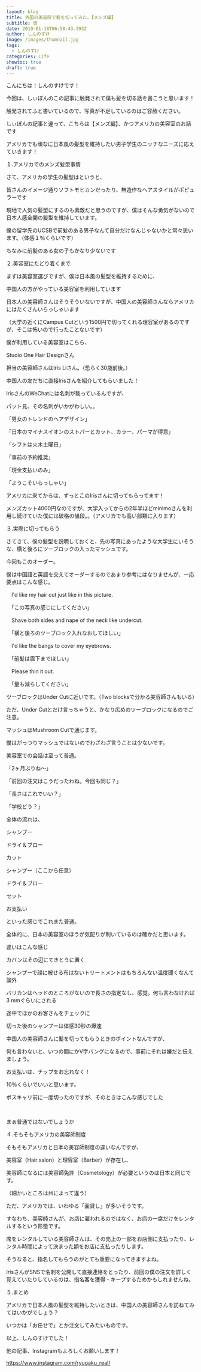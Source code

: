 ```yaml
---
layout: blog
title: 外国の美容院で髪を切ってみた。【メンズ編】
subtitle: 仮
date: 2019-01-18T06:58:43.393Z
author: しんのすけ
image: /images/thumnail.jpg
tags:
  - しんのすけ
categories: Life
showtoc: true
draft: true
---
```

こんにちは！しんのすけです！



今回は、しぃぽんのこの記事に触発されて僕も髪を切る話を書こうと思います！





触発されてふと書いているので、写真が不足しているのはご容赦ください。







しぃぽんの記事と違って、こちらは【メンズ編】、かつアメリカの美容室のお話です



アメリカでも頑なに日本風の髪型を維持したい男子学生のニッチなニーズに応えていきます！











１.アメリカでのメンズ髪型事情





さて、アメリカの学生の髪型はというと、



皆さんのイメージ通りソフトモヒカンだったり、無造作なヘアスタイルがポピュラーです







現地で人気の髪型にするのも素敵だと思うのですが、僕はそんな勇気がないので日本人感全開の髪型を維持しています。







僕の留学先のUCSBで前髪のある男子なんて自分だけなんじゃないかと常々思います。（体感１％くらいです）







ちなみに前髪のある女の子もかなり少ないです







２.美容室にたどり着くまで





まずは美容室選びですが、僕は日本風の髪型を維持するために、



中国人の方がやっている美容室を利用しています







日本人の美容師さんはそうそういないですが、中国人の美容師さんならアメリカにはたくさんいらっしゃいます







（大学の近くにCampus Cutという1500円で切ってくれる理容室があるのですが、そこは怖いので行ったことないです）







僕が利用している美容室はこちら、







Studio One Hair Designさん







担当の美容師さんはIris Liさん。（恐らく30歳前後。）







中国人の友だちに直接Irisさんを紹介してもらいました！







IrisさんのWeChatには名刺が載っているんですが、



パット見、その名刺がいかがわしい。。







「男女のトレンドのヘアデザイン」



 



「日本のマイナスイオンのストパーとカット、カラー、パーマが得意」



「シフトは火木土曜日」



「事前の予約推奨」



「現金支払いのみ」



「ようこそいらっしゃい」







アメリカに来てからは、ずっとこのIrisさんに切ってもらってます！







メンズカット4000円なのですが、大学入ってからの2年半ほどminimoさんを利用し続けていた僕には破格の値段。。（アメリカでも高い部類に入ります）







３.実際に切ってもらう





さてさて、僕の髪型を説明しておくと、先の写真にあったような大学生にいそうな、横と後ろにツーブロックの入ったマッシュです。







今回もこのオーダー。







僕は中国語と英語を交えてオーダーするのであまり参考にはなりませんが、一応要点はこんな感じ。







　I'd like my hair cut just like in this picture.

　「この写真の感じにしてください」



　Shave both sides and nape of the neck like undercut.

　「横と後ろのツーブロック入れなおしてほしい」



　I'd like the bangs to cover my eyebrows.

　「前髪は眉下までほしい」



　Please thin it out.

　「量も減らしてください」





ツーブロックはUnder Cutに近いです。（Two blocksで分かる美容師さんもいる）



ただ、Under Cutとだけ言っちゃうと、かなり広めのツーブロックになるのでご注意。



マッシュはMushroom Cutで通じます。



僕はがっつりマッシュではないのでわざわざ言うことは少ないです。













美容室での会話は至って普通。

「2ヶ月ぶりね～」

「前回の注文はこうだったわね。今回も同じ？」

「長さはこれでいい？」

「学校どう？」





全体の流れは、

シャンプー

ドライ＆ブロー

カット

シャンプー（ここから任意）

ドライ＆ブロー

セット

お支払い

といった感じでこれまた普通。





全体的に、日本の美容室のほうが気配りが利いているのは確かだと思います。





違いはこんな感じ

カバンはその辺にてきとうに置く

シャンプーで顔に被せる布はないトリートメントはもちろんない温度聞くなんて論外

バリカンはヘッドのところがないので長さの指定なし、感覚。何も言わなければ3 mmぐらいにされる

途中でほかのお客さんをチェックに

切った後のシャンプーは体感30秒の爆速





中国人の美容師さんに髪を切ってもらうときのポイントなんですが、

何も言わないと、いつの間にかV字バングになるので、事前にそれは嫌だと伝えましょう。





お支払いは、チップをお忘れなく！

10％くらいでいいと思います。





ボスキャリ前に一度切ったのですが、そのときはこんな感じでした

​







まぁ普通ではないでしょうか











４.そもそもアメリカの美容師制度





そもそもアメリカと日本の美容師制度の違いなんですが、







美容室（Hair salon）と理容室（Barber）が存在し、



美容師になるには美容師免許（Cosmetology）が必要というのは日本と同じです。



（細かいところは州によって違う）







ただ、アメリカでは、いわゆる「面貸し」が多いそうです。



すなわち、美容師さんが、お店に雇われるのではなく、お店の一席だけをレンタルするという形態です。







席をレンタルしている美容師さんは、その売上の一部をお店側に支払ったり、レンタル時間によって決まった額をお店に支払ったりします。







そうなると、指名してもらうのがとても重要になってきますよね。



IrisさんがSNSで名刺を公開して直接連絡をとったり、前回の僕の注文を詳しく覚えていたりしているのは、指名客を獲得・キープするためかもしれませんね。







５.まとめ









アメリカで日本人風の髪型を維持したいときは、中国人の美容師さんを訪ねてみてはいかがでしょう？







いつかは「お任せで」とか注文してみたいものです。







以上、しんのすけでした！







他の記事、Instagramもよろしくお願いします！



https://www.instagram.com/ryugaku_real/
